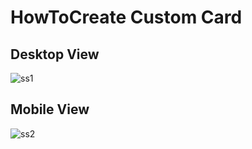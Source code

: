 ﻿# HowToCreate Custom Card

## Desktop View
![ss1](https://user-images.githubusercontent.com/47830409/75198346-6c699080-5771-11ea-96fd-8ba1478900c2.PNG)

## Mobile View
![ss2](https://user-images.githubusercontent.com/47830409/75198360-725f7180-5771-11ea-8aaa-1528b75333be.PNG)
